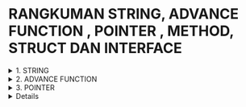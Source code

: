 # RANGKUMAN STRING, ADVANCE FUNCTION , POINTER , METHOD, STRUCT DAN INTERFACE

<details>
<summary>1. STRING</summary>
</details>

<details>
<summary>2. ADVANCE FUNCTION</summary>
</details>

<details>
<summary>3. POINTER<summary>
<details>

<details>
<summary>4. METHOD<summary>
<details>

<details>
<summary>5. STRUCT<summary>
<details>

<details>
<summary>6. INTERFACE<summary>
<details>
